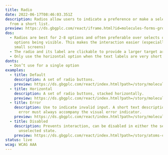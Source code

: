 ```yaml
---
title: Radio
date: 2022-06-17T08:46:03.351Z
description: Radios allow users to indicate a preference or make a selection
  from a short list.
preview: https://ds.gbgplc.com/react/iframe.html?id=molecules-forms-groups--form-group-radio-list-element
dos:
  - Radios are best for 2-8 options and often preferable over selects due to all
    options being visible. This makes the interaction easier (especially on
    small screens)
  - The radio and its label are clickable to provide a larger target area
  - Only use the horizontal option when the text labels are very short
donts:
  - Don’t use for a single option
examples:
  - title: Default
    description: A set of radio buttons.
    preview: https://ds.gbgplc.com/react/index.html?path=/story/molecules-forms-groups--form-group-radio-list-element&nav=0
  - title: Horizontal
    description: A set of radio buttons, stacked horizontally.
    preview: https://ds.gbgplc.com/react/index.html?path=/story/molecules-forms-groups--form-group-radio-list-element&nav=0&knob-Layout=horizontal
  - title: Error
    description: Use to indicate invalid input. A short text description of the
      error must always accompany the visual error indicator.
    preview: https://ds.gbgplc.com/react/index.html?path=/story/molecules-forms-groups--form-group-radio-list-element&nav=0&knob-Error?=true
  - title: Disabled
    description: Prevents interaction, can be disabled in either the selected or
      unselected state.
    preview: https://ds.gbgplc.com/react/index.html?path=/story/atoms-controls--radio-elements&knob-Removable?=true&knob-Type=info&knob-Shape=rounded&knob-Content=Pill%20Content&knob-Disabled?=true&nav=0
status: live
wcag: WCAG AAA
---
```

